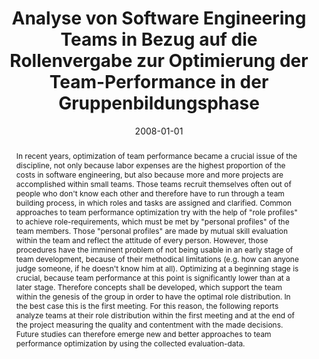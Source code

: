 ---
abstract: In recent years, optimization of team performance became a crucial issue
  of the discipline, not only because labor expenses are the highest proportion of
  the costs in software engineering, but also because more and more projects are accomplished
  within small teams. Those teams recruit themselves often out of people who don't
  know each other and therefore have to run through a team building process, in which
  roles and tasks are assigned and clarified. Common approaches to team performance
  optimization try with the help of "role profiles" to achieve role-requirements,
  which must be met by "personal profiles" of the team members. Those "personal profiles"
  are made by mutual skill evaluation within the team and reflect the attitude of
  every person. However, those procedures have the imminent problem of not being usable
  in an early stage of team development, because of their methodical limitations (e.g.
  how can anyone judge someone, if he doesn't know him at all). Optimizing at a beginning
  stage is crucial, because team performance at this point is significantly lower
  than at a later stage. Therefore concepts shall be developed, which support the
  team within the genesis of the group in order to have the optimal role distribution.
  In the best case this is the first meeting. For this reason, the following reports
  analyze teams at their role distribution within the first meeting and at the end
  of the project measuring the quality and contentment with the made decisions. Future
  studies can therefore emerge new and better approaches to team performance optimization
  by using the collected evaluation-data.
authors:
- Andreas Berger
date: '2008-01-01'
featured: false
links:
- name: Publik
  url: https://publik.tuwien.ac.at/showentry.php?ID=172149&lang=2
publication_types:
- '7'
publishDate: '2008-01-01'
title: Analyse von Software Engineering Teams in Bezug auf die Rollenvergabe zur Optimierung
  der Team-Performance in der Gruppenbildungsphase
url_pdf: ''
---